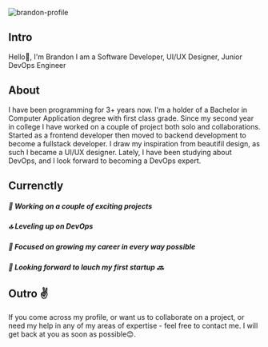 ![brandon-profile](https://github.com/brandon-bwoni/my-profile/assets/83072016/f011c606-495b-4a57-aabb-68bba4af2309)

## Intro
Hello👋, I'm Brandon
I am a Software Developer, UI/UX Designer, Junior DevOps Engineer

## About
I have been programming for 3+ years now. I'm a holder of a Bachelor in Computer Application degree with first class grade. Since my second year in college I have worked on a couple of project both solo and collaborations. Started as a frontend developer then moved to backend development to become a fullstack developer. I draw my inspiration from beautifil design, as such I became a UI/UX designer. Lately, I have been studying about DevOps, and I look forward to becoming a DevOps expert.

## Currenctly
##### 🚀 Working on a couple of exciting projects 
##### 🔝 Leveling up on DevOps
##### 🔐 Focused on growing my career in every way possible
##### 🌱 Looking forward to lauch my first startup 🔜

## Outro ✌
If you come across my profile, or want us to collaborate on a project, or need my help in any of my areas of expertise - feel free to contact me. I will get back at you as soon as possible😊.




